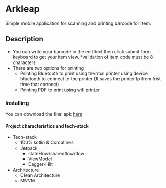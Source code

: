 # Arkleap
Simple mobile application for scanning and printing barcode for item.
## Description
* You can write your barcode in the edit text then click submit form keyboard to get your item view.
    *validation of item code must be 8 characters
* There are two options for printing
    * Printing Bluetooth to print using thermal printer using device bluetooth to connect to the printer (It saves the printer Ip from frist time that connect)
    * Printing PDF to print using wifi printer
    
    


### Installing
You can download the final apk [here](https://drive.google.com/file/d/1l375_UTQdO5BjPLNmCIOp5ggGHO6DWRl/view?usp=drivesdk)

#### Project characteristics and tech-stack
* Tech-stack
    * 100% kotlin & Coroutines
    * Jetpack
        * stateFlow/sharedflow/flow
        * ViewModel
        * Dagger-Hilt
* Architecture
    * Clean Architecture
    * MVVM

